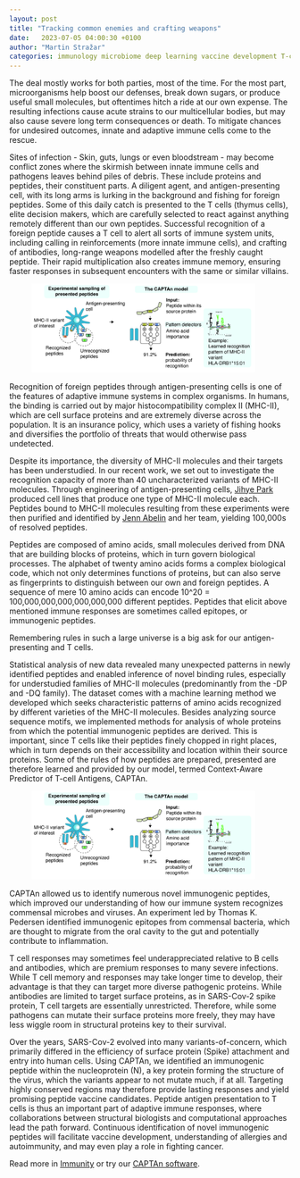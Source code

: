 ```yaml
---
layout: post
title: "Tracking common enemies and crafting weapons"  
date:   2023-07-05 04:00:30 +0100
author: "Martin Stražar"
categories: immunology microbiome deep learning vaccine development T-cells
---
```


The deal mostly works for both parties, most of the time. For the most part, microorganisms help boost our defenses, break down sugars, or produce useful small molecules, but oftentimes hitch a ride at our own expense. The resulting infections cause acute strains to our multicellular bodies, but may also cause severe long term consequences or death. To mitigate chances for undesired outcomes, innate and adaptive immune cells come to the rescue.

Sites of infection - Skin, guts, lungs or even bloodstream - may become conflict zones where the skirmish between innate immune cells and pathogens leaves behind piles of debris.  These include proteins and peptides, their constituent parts.  A diligent agent, and antigen-presenting cell, with its long arms is lurking in the background and fishing for foreign peptides. Some of this daily catch is presented to the T cells (thymus cells), elite decision makers, which are carefully selected to react against anything remotely different than our own peptides. Successful recognition of a foreign peptide causes a T cell to alert all sorts of immune system units, including calling in reinforcements (more innate immune cells), and crafting of antibodies, long-range weapons modelled after the freshly caught peptide. Their rapid multiplication also creates immune memory, ensuring faster responses in subsequent encounters with the same or similar villains.

<figure>
<img width="400" src="/img/posts/captan/captan_ml.jpg"/> 
</figure>

Recognition of foreign peptides through antigen-presenting cells is one of the features of adaptive immune systems in complex organisms. In humans, the binding is carried out by major histocompatibility complex II (MHC-II), which are cell surface proteins and are extremely diverse across the population. It is an insurance policy, which uses a variety of fishing hooks and diversifies the portfolio of threats that would otherwise pass undetected.

Despite its importance, the diversity of MHC-II molecules and their targets has been understudied. In our recent work, we set out to investigate the recognition capacity of more than 40 uncharacterized variants of MHC-II molecules. Through engineering of antigen-presenting cells, <a href="https://www.linkedin.com/in/jihye-park-24490b44/">Jihye Park</a> produced cell lines that produce one type of MHC-II molecule each. Peptides bound to MHC-II molecules resulting from these experiments were then purified and identified by <a href="https://www.linkedin.com/in/jenn-abelin-39506b138/">Jenn Abelin</a> and her team, yielding 100,000s of resolved peptides.

Peptides are composed of amino acids, small molecules derived from DNA that are building blocks of proteins, which in turn govern biological processes. The alphabet of twenty amino acids forms a complex biological code, which not only determines functions of proteins, but can also serve as fingerprints to distinguish between our own and foreign peptides. A sequence of mere 10 amino acids can encode 10^20 = 100,000,000,000,000,000,000 different peptides.  Peptides that elicit above mentioned immune responses are sometimes called epitopes, or immunogenic peptides.

Remembering rules in such a large universe is a big ask for our antigen-presenting and T cells.

Statistical analysis of new data revealed many unexpected patterns in newly identified peptides and enabled inference of novel binding rules, especially for understudied families of MHC-II molecules (predominantly from the -DP and -DQ family). The dataset comes with a machine learning method we developed which seeks characteristic patterns of amino acids recognized by different varieties of the MHC-II molecules. Besides analyzing source sequence motifs, we implemented methods for analysis of whole proteins from which the potential immunogenic peptides are derived. This is important, since T cells like their peptides finely chopped in right places, which in turn depends on their accessibility and location within their source proteins. Some of the rules of how peptides are prepared, presented are therefore learned and provided by our model, termed Context-Aware Predictor of T-cell Antigens, CAPTAn.

<figure>
<img width="400" src="/img/posts/captan/captan_ml.jpg"/> 
</figure>

CAPTAn allowed us to identify numerous novel immunogenic peptides, which improved our understanding of how our immune system recognizes commensal microbes and viruses. An experiment led by Thomas K. Pedersen identified immunogenic epitopes from commensal bacteria, which are thought to migrate from the oral cavity to the gut and potentially contribute to inflammation.

T cell responses may sometimes feel underappreciated relative to B cells and antibodies, which are premium responses to many severe infections.  While T cell memory and responses may take longer time to develop, their advantage is that they can target more diverse pathogenic proteins. While antibodies are limited to target surface proteins, as in SARS-Cov-2 spike protein, T cell targets are essentially unrestricted. Therefore, while some pathogens can mutate their surface proteins more freely, they may have less wiggle room in structural proteins key to their survival.

Over the years, SARS-Cov-2 evolved into many variants-of-concern, which primarily differed in the efficiency of surface protein (Spike) attachment and entry into human cells. Using CAPTAn, we identified an immunogenic peptide within the nucleoprotein (N), a key protein forming the structure of the virus, which the variants appear to not mutate much, if at all. Targeting highly conserved regions may therefore provide lasting responses and yield promising peptide vaccine candidates. Peptide antigen presentation to T cells is thus an important part of adaptive immune responses, where collaborations between structural biologists and computational approaches lead the path forward. Continuous identification of novel immunogenic peptides will facilitate vaccine development, understanding of allergies and autoimmunity, and may even play a role in fighting cancer. 

Read more in <a href="https://doi.org/10.1016/j.immuni.2023.05.009">Immunity</a> or try our <a href="https://broad.io/captan">CAPTAn software</a>.










